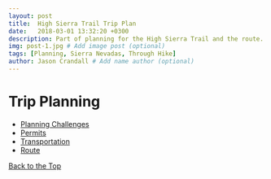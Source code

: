```yaml
---
layout: post
title:  High Sierra Trail Trip Plan
date:   2018-03-01 13:32:20 +0300
description: Part of planning for the High Sierra Trail and the route.
img: post-1.jpg # Add image post (optional)
tags: [Planning, Sierra Nevadas, Through Hike]
author: Jason Crandall # Add name author (optional)
---
```

<!-- Table of Contents -->
# <a name="top">Trip Planning</a>

* <a href="#planchallenges">Planning Challenges</a>
* <a href="#permits">Permits</a>
* <a href="#transportation">Transportation</a>
* <a href="#route">Route</a>



<a href="#top">Back to the Top</a>
